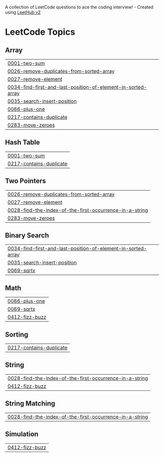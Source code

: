 A collection of LeetCode questions to ace the coding interview! - Created using [LeetHub v2](https://github.com/arunbhardwaj/LeetHub-2.0)
<!---LeetCode Topics Start-->
# LeetCode Topics
## Array
|  |
| ------- |
| [0001-two-sum](https://github.com/meet-salman/LeetCode/tree/master/0001-two-sum) |
| [0026-remove-duplicates-from-sorted-array](https://github.com/meet-salman/LeetCode/tree/master/0026-remove-duplicates-from-sorted-array) |
| [0027-remove-element](https://github.com/meet-salman/LeetCode/tree/master/0027-remove-element) |
| [0034-find-first-and-last-position-of-element-in-sorted-array](https://github.com/meet-salman/LeetCode/tree/master/0034-find-first-and-last-position-of-element-in-sorted-array) |
| [0035-search-insert-position](https://github.com/meet-salman/LeetCode/tree/master/0035-search-insert-position) |
| [0066-plus-one](https://github.com/meet-salman/LeetCode/tree/master/0066-plus-one) |
| [0217-contains-duplicate](https://github.com/meet-salman/LeetCode/tree/master/0217-contains-duplicate) |
| [0283-move-zeroes](https://github.com/meet-salman/LeetCode/tree/master/0283-move-zeroes) |
## Hash Table
|  |
| ------- |
| [0001-two-sum](https://github.com/meet-salman/LeetCode/tree/master/0001-two-sum) |
| [0217-contains-duplicate](https://github.com/meet-salman/LeetCode/tree/master/0217-contains-duplicate) |
## Two Pointers
|  |
| ------- |
| [0026-remove-duplicates-from-sorted-array](https://github.com/meet-salman/LeetCode/tree/master/0026-remove-duplicates-from-sorted-array) |
| [0027-remove-element](https://github.com/meet-salman/LeetCode/tree/master/0027-remove-element) |
| [0028-find-the-index-of-the-first-occurrence-in-a-string](https://github.com/meet-salman/LeetCode/tree/master/0028-find-the-index-of-the-first-occurrence-in-a-string) |
| [0283-move-zeroes](https://github.com/meet-salman/LeetCode/tree/master/0283-move-zeroes) |
## Binary Search
|  |
| ------- |
| [0034-find-first-and-last-position-of-element-in-sorted-array](https://github.com/meet-salman/LeetCode/tree/master/0034-find-first-and-last-position-of-element-in-sorted-array) |
| [0035-search-insert-position](https://github.com/meet-salman/LeetCode/tree/master/0035-search-insert-position) |
| [0069-sqrtx](https://github.com/meet-salman/LeetCode/tree/master/0069-sqrtx) |
## Math
|  |
| ------- |
| [0066-plus-one](https://github.com/meet-salman/LeetCode/tree/master/0066-plus-one) |
| [0069-sqrtx](https://github.com/meet-salman/LeetCode/tree/master/0069-sqrtx) |
| [0412-fizz-buzz](https://github.com/meet-salman/LeetCode/tree/master/0412-fizz-buzz) |
## Sorting
|  |
| ------- |
| [0217-contains-duplicate](https://github.com/meet-salman/LeetCode/tree/master/0217-contains-duplicate) |
## String
|  |
| ------- |
| [0028-find-the-index-of-the-first-occurrence-in-a-string](https://github.com/meet-salman/LeetCode/tree/master/0028-find-the-index-of-the-first-occurrence-in-a-string) |
| [0412-fizz-buzz](https://github.com/meet-salman/LeetCode/tree/master/0412-fizz-buzz) |
## String Matching
|  |
| ------- |
| [0028-find-the-index-of-the-first-occurrence-in-a-string](https://github.com/meet-salman/LeetCode/tree/master/0028-find-the-index-of-the-first-occurrence-in-a-string) |
## Simulation
|  |
| ------- |
| [0412-fizz-buzz](https://github.com/meet-salman/LeetCode/tree/master/0412-fizz-buzz) |
<!---LeetCode Topics End-->